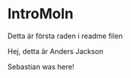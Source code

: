 # IntroMoln
Detta är första raden i readme filen

Hej, detta är Anders Jackson

Sebastian was here!
